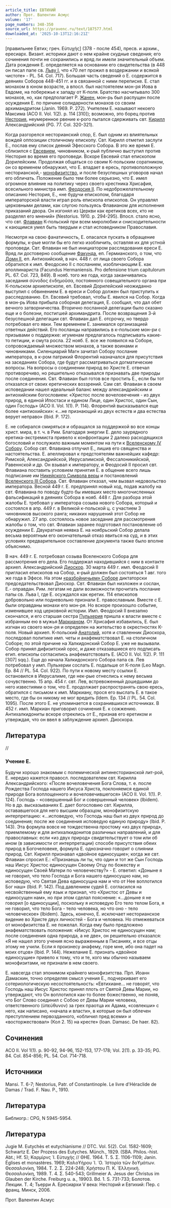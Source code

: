 ```yaml
---
article_title: ЕВТИХИЙ
author: Прот. Валентин Асмус
volume: '17'
page_numbers: 348-350
source_url: https://pravenc.ru/text/187577.html
downloaded_at: '2025-10-13T12:16:21Z'
---
```


[правильнее Евтих; греч. Εὐτυχής] (378 - после 454), пресв. и архим., ересиарх. Визант. историки дают о нем крайне скудные сведения; его сочинения почти не сохранились и вряд ли имели значительный объем. Дата рождения Е. определяется на основании его свидетельства (в 448 он писал папе св. [Льву I](<https://pravenc.ru/text/Лев I.html>), что «70 лет прожил в воздержании и всякой чистоте» - PL. 54. Col. 717). Большая часть сведений о Е. содержится в деяниях Соборов 448-451 гг. и в связанной с ними переписке. Е. стал монахом в юном возрасте, а впосл. был настоятелем мон-ря Иова в Евдоме, на побережье к западу от К-поля. Братство насчитывало 300 монахов, но, как предполагает Р. [Жанен](https://pravenc.ru/text/Жанен.html), мон-рь был распущен после осуждения Е. по причине солидарности монахов со своим архимандритом (Janin. 1969. P. 272). Учителем Е. называют некоего Максима (АСО II. Vol. 1(2). р. 114 [310]); возможно, это борец против [Нестория](https://pravenc.ru/text/Несторий.html), неумеренное рвение к-рого пытался сдерживать свт. [Кирилл](https://pravenc.ru/text/Кирилл.html) Александрийский (PG. 77. Col. 320-321).

Когда разгорелся несторианский спор, Е. был одним из влиятельных вождей оппозиции столичному епископу. Свт. Кирилл отметил заслуги Е., послав ему список деяний Эфесского Собора. В это же время Е. сблизился с [Евсевием](https://pravenc.ru/text/Евсевий.html), чиновником, к-рый публично выступил против Нестория во время его проповеди. Вскоре Евсевий стал епископом Дорилейским. Продолжая общаться со своим К-польским соратником, он со временем обнаружил, что Е. впадает в ересь, противоположную несторианской,- [монофизитство](https://pravenc.ru/text/монофизитство.html), и после безуспешных уговоров начал его обличать. Положение было тем более серьезно, что Е. имел огромное влияние на политику через своего крестника Хрисафия, всесильного министра имп. [Феодосия II](<https://pravenc.ru/text/Феодосий II.html>). По недоброжелательному описанию Нестория, Е., «не будучи епископом, благодаря императорской власти играл роль епископа епископов. Он управлял церковными делами, как слугою пользуясь Флавианом для исполнения приказаний двора. Он изгонял из Церкви как еретиков всех, кто не разделял его мнений» (Nestorius. 1910. p. 294-295). Впосл. стало ясно, что свт. [Флавиан](https://pravenc.ru/text/Флавиан.html) К-польский при всем миролюбии и снисходительности к кающимся умел быть твердым и стал исповедником Православия.

Несмотря на свою фанатичность, Е. опасался пускать в обращение формулы, к-рые могли бы его легко изобличить, оставляя их для устной проповеди. Свт. Флавиан не был инициатором расследования ереси Е. Вряд ли достоверно сообщение [Факунда](https://pravenc.ru/text/Факунда.html), еп. Гермианского, о том, что [Домн II](<https://pravenc.ru/text/Домн II.html>), еп. Антиохийский, в нач. 448 г. от лица своего Собора обратился к имп. Феодосию II с посланием, изобличающим Е. как аполлинариста (Facundus Hermaniensis. Pro defensione trium capitulorum PL. 67. Col. 723, 849). В нояб. того же года, когда заканчивались заседания σύνοδος ἐνδημοῦσα, постоянного совещательного органа при К-польском архиепископе, еп. Евсевий Дорилейский неожиданно выступил с обвинением Е. в ереси и Собор должен был приступить к расследованию. Еп. Евсевий требовал, чтобы Е. явился на Собор. Когда в мон-рь Иова прибыла соборная делегация, Е. сообщил, что дал обет вечного затворничества. Вторично посланной делегации было сказано еще и о болезни, постигшей архимандрита. После возвращения 3-й безуспешной делегации свт. Флавиан дал Е. отсрочку, но твердо потребовал его явки. Тем временем Е. занимался организацией ответных действий. Его посланцы направились в к-польские мон-ри с призывами о поддержке: игуменам предлагалось подписывать какие-то петиции, и смута росла. 22 нояб. Е. все же появился на Соборе, сопровождаемый множеством монахов, а также воинами и чиновниками. Силенциарий Магн зачитал Собору послание императора, в к-ром патрикий Флорентий назначался для присутствия на заседаниях Собора, где будут рассматриваться догматические вопросы. На вопросы о соединении природ во Христе Е. отвечал противоречиво, но решительно отказывался признавать две природы после соединения. Свт. Флавиан был готов все простить Е., если бы тот отказался от своих еретических воззрений. Сам свт. Флавиан в своем исповедании нашел идеальный баланс между александрийским и антиохийским богословием: «Христос после вочеловечения - из двух природ, в единой Ипостаси и едином Лице, один Христос, один Сын, один Господь» (АСО II. Vol. 1(1). Р. 114). Флорентий высказывался еще более «антиохийски»: «...не признающий из двух естеств и два естества верует неправо» (Ibid. Р. 172).

Е. не собирался смиряться и обращался за поддержкой во все концы христ. мира, в т. ч. в Рим. Благодаря энергии Е. дело заурядного еретика-экстремиста привело к конфронтации 2 далеко расходящихся богословий и послужило важным моментом на пути к [Вселенскому IV Собору](<https://pravenc.ru/text/Вселенскому IV Собору.html>). Собор свт. Флавиана отлучил Е., лишив его священства и настоятельства. Е. апеллировал к предстоятелям важнейших кафедр: Римской, Александрийской, Иерусалимской, Фессалоникийской, Равеннской и др. Он взывал к императору, и Феодосий II просил свт. Флавиана поставить условием принятия Е. в общение всего лишь подписание им [Никейского Символа веры](<https://pravenc.ru/text/Никейский Символ веры.html>) и постановлений [Вселенского III Собора](<https://pravenc.ru/text/Вселенского III Собора.html>). Свт. Флавиан отказал, чем вызвал недовольство императора. Весной 449 г. Е. предпринял новый ход, подав жалобу на свт. Флавиана по поводу будто бы имевших место многочисленных фальсификаций в деяниях Собора в нояб. 448 г. Для разбора этой жалобы Е. требовал у императора созыва нового Собора, который и состоялся в апр. 449 г. в Великой к-польской ц. с участием 3 чиновников высокого ранга; никаких нарушений этот Собор не обнаружил. 27 апр. состоялось новое заседание для рассмотрения жалобы о том, что свт. Флавиан заранее подготовил постановление об осуждении Е. Двукратная неявка Е. на ноябрьский Собор делала весьма вероятным его окончательный отказ явиться на суд, и в этих условиях предварительное составление документа также было вполне объяснимо.

В нач. 449 г. Е. потребовал созыва Вселенского Собора для рассмотрения его дела. Его поддержал находившийся с ним в контакте архиеп. Александрийский [Диоскор](https://pravenc.ru/text/Диоскор.html). 30 марта 449 г. имп. Феодосий II пригласил епископов на Собор, к-рый должен был состояться 1 авг. того же года в Эфесе. На этом [«разбойничьем» Соборе](<https://pravenc.ru/text/ разбойничьем  Соборе.html>) диктаторски председательствовал Диоскор. Свт. Флавиан был низложен и сослан, Е.- оправдан. Рим. легатам не дали возможности прочитать послание папы св. Льва I, где Е. осуждался как еретик. 114 епископов добровольно или подневольно признали Е. православным. Вместе с Е. были оправданы монахи его мон-ря. Но вскоре произошло событие, изменившее ход церковной истории. Имп. Феодосий II внезапно скончался, и его старшая сестра [Пульхерия](https://pravenc.ru/text/Пульхерия.html) пришла к власти вместе с избранным ею в мужья [Маркианом](https://pravenc.ru/text/Маркианом.html). От Хрисафия избавились, Е. был изгнан из своего мон-ря и определен на жительство в окрестностях К-поля. Новый архиеп. К-польский [Анатолий](https://pravenc.ru/text/Анатолий.html), хотя и ставленник Диоскора, последовал политике имп. четы и анафематствовал Е. на столичном Соборе; по этой причине на Халкидонский Собор Е. уже не вызывали. Собор принял дифизитский орос, и даже отказавшиеся его подписать егип. епископы согласились анафематствовать Е. (АСО II. Vol. 1(2). Р. 111 [307] sqq.). Еще до начала Халкидонского Собора папа св. Лев потребовал у имп. Пульхерии сослать Е. подальше от К-поля (Leo Magn. Ep. 84 // PL. 54. Col. 922). По пути к новому месту ссылки Е. остановился в Иерусалиме, где нек-рые отнеслись к нему весьма сочувственно. 15 апр. 454 г. свт. Лев, встревоженный дошедшими до него известиями о том, что Е. продолжает распространять свою ересь, обратился с письмом к имп. Маркиану, прося его выслать Е. в такое место, где бы он никому не мог вредить (Idem. Ep. 134 // PL. 54. Col. 1095). После этого Е. не упоминается в сохранившихся источниках. В 452 г. имп. Маркиан приговорил сочинения Е. к сожжению. Антихалкидониты вскоре отреклись от Е., признав его еретиком и утверждая, что он ввел в заблуждение архиеп. Диоскора.

## Литература

//

### Учение Е.

Будучи хорошо знакомым с полемической антинесторианской лит-рой, Е. нередко кажется правосл. последователем свт. Кирилла Александрийского: «После вочеловечения Бога Слова, т. е. после Рождества Господа нашего Иисуса Христа, поклоняемся единой природе Бога воплощенного и вочеловечившегося» (АСО II. Vol. 1(1). Р. 124). Господь - «совершенный Бог и совершенный человек» (Ibidem). Но в др. высказываниях Е. дает богословию свт. Кирилла, остававшегося для него высшим образцом, монофизитскую интерпретацию: «...исповедую, что Господь наш был из двух природ до соединения; после же соединения исповедую единую природу» (Ibid. Р. 143). Эта формула вовсе не тождественна простому «из двух природ», приемлемому и для антихалкидонитов различных направлений, и для православных: если «из двух природ» свидетельствует о том или об ином (в зависимости от интерпретации) способе присутствия обеих природ в Богочеловеке, формула Е. однозначно говорит о слиянии природ. Свт. Кирилл признавал «двойное единосущие»; когда же свт. Флавиан спросил Е.: «Признаешь ли ты, что один и тот же Сын Господь наш Иисус Христос единосущен Своему Отцу по божеству и единосущен Своей Матери по человечеству?» - Е. ответил: «Доныне я не говорил, что тело Господа и Бога нашего единосущно нам, но исповедую, что Святая Дева единосущна нам и что от Нее воплотился Бог наш» (Ibid. Р. 142). Под давлением судей Е. согласился на несвойственный ему язык и признал, что «Христос от Девы и единосущен нам», но при этом сделал пояснение: «...доныне я не говорил [о единосущии], поскольку я исповедую Его тело телом Бога, я не говорил, что тело Бога - тело человека, но что оно - тело человеческое» (Ibidem). Здесь, конечно, Е. исключает несторианское видение во Христе двух личностей - Бога и человека. Но отмежеваться от монофизитства Е. не пожелал. Когда ему было предложено анафематствовать положения: «Иисус Христос не единосущен нам; после соединения одна природа, а не две», он решительно отказался: «Я не нашел этого учения ясно выраженным в Писаниях, и все отцы этому не учили. Если я произнесу анафему, горе мне, ибо она падет на моих отцов» (Ibid. P. 144). Нежелание Е. признать «двойное единосущие» привело к тому, что и те, кого мы обычно называем монофизитами, не признали в нем своего.

Е. навсегда стал эпонимом крайнего монофизитства. Прп. Иоанн Дамаскин, точно определяя смысл учения Е., подчеркивает его сотериологическую несостоятельность: «Евтихиане... не говорят, что Господь наш Иисус Христос принял плоть от Святой Девы Марии, но утверждают, что Он воплотился как-то более божественно, не поняв, что Бог Слово соединил с Собою от Девы Марии человека, ответственного (ὑπεύθυνον) за грех праотца их Адама, «совлекши» с него, как написано, «начала и власти», в которые он был облечен преступлением первозданного, «обличил пред всеми» и «восторжествовал» (Кол 2. 15) на кресте» (Ioan. Damasc. De haer. 82).

## Сочинения

АСО II. Vol 1(1). р. 90-92, 94-96, 152-153, 177-178; Vol. 2(1). р. 33-35; PG. 84. Col. 854-856; PL. 54. Col. 714-718.

## Источники

Mansi. T. 6-7; Nestorius, Patr. of Constantinople. Le livre d'Héraclide de Damas / Trad. F. Nau. P., 1910.

## Литература

Библиогр.: CPG, N 5945-5954.

## Литература

Jugie М. Eutychès et eutychianisme // DTC. Vol. 5(2). Col. 1582-1609; Schwartz E. Der Prozess des Eutyches. Münch., 1929. (SBA. Philos.-hist. Abt.; Hf. 5); Καρμίρνς ᾿Ι. Εὐτυχής // ΘΗΕ. 1964. Τ. 5. Σ. 1106-1109; Janin. Églises et monastères. 1969; Καλοϒήρου ᾿Ι. ᾿Ο. ῾Ιστορία τῶν δοϒμάτων. Θεσσαλονίκη, 1984. Τ. 2. Σ. 224-248; Χρήστου Π. Κ. ῾Ελληνικὴ. Θεσσαλονίκη, 1989. Τ. 4. Σ. 540-543; Grillmeier A. Jesus der Christus im Glauben der Kirche. Freiburg u. a., 19903. Bd. 1. S. 731-733; Болотов. Лекции. Т. 4; Тьерри А. Ересиархи V века: Несторий и Евтихий: Пер. с франц. Минск, 2006.

Прот. Валентин Асмус
